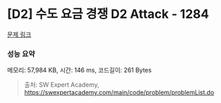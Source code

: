 # [D2] 수도 요금 경쟁 D2 Attack - 1284 

[문제 링크](https://swexpertacademy.com/main/code/problem/problemDetail.do?contestProbId=AV189xUaI8UCFAZN) 

### 성능 요약

메모리: 57,984 KB, 시간: 146 ms, 코드길이: 261 Bytes



> 출처: SW Expert Academy, https://swexpertacademy.com/main/code/problem/problemList.do